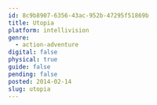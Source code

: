 ```yaml
---
id: 8c9b8907-6356-43ac-952b-47295f51869b
title: Utopia
platform: intellivision
genre:
  - action-adventure
digital: false
physical: true
guide: false
pending: false
posted: 2014-02-14
slug: utopia
---
```

